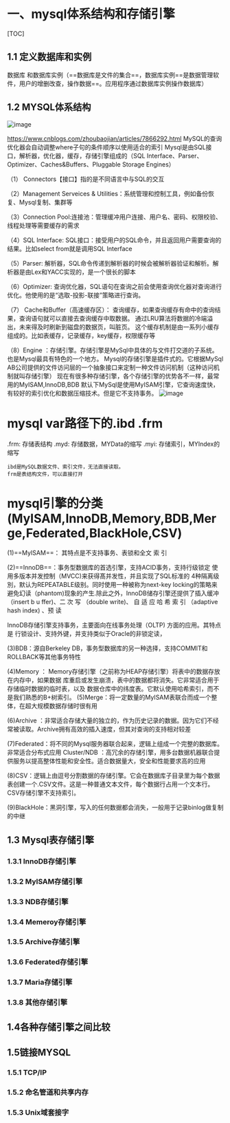 # 一、mysql体系结构和存储引擎
[TOC]
## 1.1 定义数据库和实例
数据库 和数据库实例（==数据库是文件的集合==，数据库实例==是数据管理软件，用户的增删改查，操作数据==。应用程序通过数据库实例操作数据库）
## 1.2 MYSQL体系结构


![image](https://timgsa.baidu.com/timg?image&quality=80&size=b9999_10000&sec=1529939280026&di=640194ea19d2b235db300c73b15bf39e&imgtype=jpg&src=http%3A%2F%2Fimg4.imgtn.bdimg.com%2Fit%2Fu%3D4044845634%2C3630039161%26fm%3D214%26gp%3D0.jpg)


https://www.cnblogs.com/zhoubaojian/articles/7866292.html
MySQL的查询优化器会自动调整where子句的条件顺序以使用适合的索引
Mysql是由SQL接口，解析器，优化器，缓存，存储引擎组成的（SQL Interface、Parser、Optimizer、Caches&Buffers、Pluggable Storage Engines）

（1） Connectors【接口】指的是不同语言中与SQL的交互

（2）Management Serveices & Utilities：系统管理和控制工具，例如备份恢复、Mysql复制、集群等 

（3）Connection Pool:连接池：管理缓冲用户连接、用户名、密码、权限校验、线程处理等需要缓存的需求

（4）SQL Interface: SQL接口：接受用户的SQL命令，并且返回用户需要查询的结果。比如select from就是调用SQL Interface 

（5）Parser: 解析器，SQL命令传递到解析器的时候会被解析器验证和解析。解析器是由Lex和YACC实现的，是一个很长的脚本

（6）Optimizer: 查询优化器，SQL语句在查询之前会使用查询优化器对查询进行优化。他使用的是“选取-投影-联接”策略进行查询。

（7） Cache和Buffer（高速缓存区）： 查询缓存，如果查询缓存有命中的查询结果，查询语句就可以直接去查询缓存中取数据。 
通过LRU算法将数据的冷端溢出，未来得及时刷新到磁盘的数据页，叫脏页。 
这个缓存机制是由一系列小缓存组成的。比如表缓存，记录缓存，key缓存，权限缓存等 

（8）Engine ：存储引擎。存储引擎是MySql中具体的与文件打交道的子系统。也是Mysql最具有特色的一个地方。 
Mysql的存储引擎是插件式的。它根据MySql AB公司提供的文件访问层的一个抽象接口来定制一种文件访问机制（这种访问机制就叫存储引擎） 
现在有很多种存储引擎，各个存储引擎的优势各不一样，最常用的MyISAM,InnoDB,BDB 
默认下MySql是使用MyISAM引擎，它查询速度快，有较好的索引优化和数据压缩技术。但是它不支持事务。 
![image](6D5881C5E20F4E4085DF4B8F51C2F054)


# mysql var路径下的.ibd .frm
.frm: 存储表结构
.myd: 存储数据，MYData的缩写
.myi: 存储索引，MYIndex的缩写

```
ibd是MySQL数据文件、索引文件，无法直接读取。
frm是表结构文件，可以直接打开
```

# mysql引擎的分类(MyISAM,InnoDB,Memory,BDB,Merge,Federated,BlackHole,CSV)

(1)==MyISAM==： 其特点是不支持事务、表锁和全文 索 引 

(2)==InnoDB==：事务型数据库的首选引擎，支持ACID事务，支持行级锁定 
使用多版本并发控制（MVCC)来获得髙并发性，并且实现了SQL标准的 4种隔离级別，默认为REPEATABLE级别。同时使用一种被称为next-key locking的策略来 避免幻读（phantom)现象的产生.除此之外，InnoDB储存引擎还提供了插入缓冲（insert b u ffer)、二 次 写 （double write)、 自 适 应 哈 希 索 引 （adaptive hash index) 、预 读 

InnoDB存储引擎支持事务，主要面向在线事务处理（OLTP) 方面的应用。其特点是 行锁设计、支持外键，并支持类似于Oracle的非锁定读，

(3)BDB：源自Berkeley DB，事务型数据库的另一种选择，支持COMMIT和ROLLBACK等其他事务特性

(4)Memory ：
Memory存储引擎（之前称为HEAP存储引擎）将表中的数据存放在内存中，如果数据 库重启或发生崩溃，表中的数据都将消失。它非常适合用于存储临时数据的临时表，以及
数据仓库中的纬度表。它默认使用哈希索引，而不是我们熟悉的B+树索引。
(5)Merge：将一定数量的MyISAM表联合而成一个整体，在超大规模数据存储时很有用

(6)Archive ：非常适合存储大量的独立的，作为历史记录的数据。因为它们不经常被读取。Archive拥有高效的插入速度，但其对查询的支持相对较差

(7)Federated：将不同的Mysql服务器联合起来，逻辑上组成一个完整的数据库。非常适合分布式应用 Cluster/NDB ：高冗余的存储引擎，用多台数据机器联合提供服务以提高整体性能和安全性。适合数据量大，安全和性能要求高的应用

(8)CSV：逻辑上由逗号分割数据的存储引擎。它会在数据库子目录里为每个数据表创建一个.CSV文件。这是一种普通文本文件，每个数据行占用一个文本行。CSV存储引擎不支持索引。

(9)BlackHole：黑洞引擎，写入的任何数据都会消失，一般用于记录binlog做复制的中继

## 1.3 Mysql表存储引擎
### 1.3.1 InnoDB存储引擎
### 1.3.2 MyISAM存储引擎 
### 1.3.3 NDB存储引擎
### 1.3.4 Memeroy存储引擎
### 1.3.5 Archive存储引擎
### 1.3.6 Federated存储引擎
### 1.3.7 Maria存储引擎
### 1.3.8 其他存储引擎
## 1.4各种存储引擎之间比较
## 1.5链接MYSQL
### 1.5.1 TCP/IP
### 1.5.2 命名管道和共享内存
### 1.5.3 Unix域套接字
